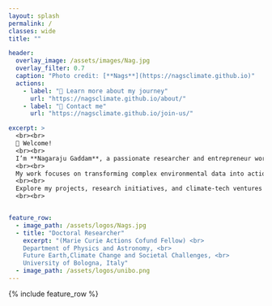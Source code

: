 ```yaml
---
layout: splash
permalink: /
classes: wide
title: ""

header:
  overlay_image: /assets/images/Nag.jpg
  overlay_filter: 0.7
  caption: "Photo credit: [**Nags**](https://nagsclimate.github.io)"
  actions:
    - label: "🔗 Learn more about my journey"
      url: "https://nagsclimate.github.io/about/"
    - label: "📩 Contact me"
      url: "https://nagsclimate.github.io/join-us/"

excerpt: >
  <br><br>
  👋 Welcome!
  <br><br>
  I’m **Nagaraju Gaddam**, a passionate researcher and entrepreneur working at the intersection of urban climate science and data innovation. With a strong background in Computer Science, Atmospheric Sciences, and Weather Modeling, I specialize in developing real-time forecasting tools, climate risk frameworks, and decision support systems for sustainable urban futures.
  <br><br>
  My work focuses on transforming complex environmental data into actionable insights that help cities become more resilient, inclusive, and adaptive to climate change. I believe in bridging the gap between science, policy, and society through open knowledge, collaboration, and community-driven innovation.
  <br><br>
  Explore my projects, research initiatives, and climate-tech ventures shaping tomorrow’s sustainable cities.
  <br><br>


feature_row:
  - image_path: /assets/logos/Nags.jpg
  - title: "Doctoral Researcher"
    excerpt: "(Marie Curie Actions Cofund Fellow) <br>
    Department of Physics and Astronomy, <br>
    Future Earth,Climate Change and Societal Challenges, <br>
    University of Bologna​, Italy"
  - image_path: /assets/logos/unibo.png
---
```



{% include feature_row %}


<!--
### Prof. Anamika Shreevastava
Assistant Professor

Dept. of Mechanical & Aerospace Engineering, <br>
and Center for Urban Science and Progress, <br>
Tandon School of Engineering, <br>
New York University​

370 Jay Street, 13th Floor, <br>
Brooklyn, NY 11201
url: "https://engineering.nyu.edu/faculty/anamika-shreevastava"
btn_class: "btn--secondary"
btn_label: "Link to New York University profile"

<!--
- image_path: /assets/images/Networks.jpg
  alt: "Projects"
  title: "Other Projects"
  excerpt: "Assorted collection of some of my scholarly projects that aren't published"
  url: "/projects/"
  btn_class: "btn--primary"
  btn_label: "Projects"
- image_path: /assets/images/Stat_Wars.png
  alt: "Resources"
  title: "Resources"
  excerpt: "Dive in for links to useful tools and online documents that I have curated over the years"
  url: "/resources/"
  btn_class: "btn--primary"
  btn_label: "Resources"
  -->